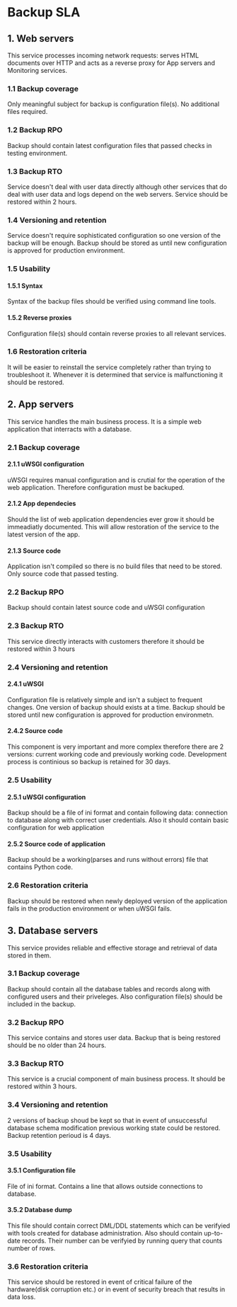 # Backup SLA
## 1. Web servers
This service processes incoming network requests: serves HTML documents over HTTP and acts as a reverse proxy for App servers and Monitoring services.
### 1.1 Backup coverage
Only meaningful subject for backup is configuration file(s). No additional files required.

### 1.2 Backup RPO
Backup should contain latest configuration files that passed checks in testing environment.
### 1.3 Backup RTO
Service doesn't deal with user data directly although other services that do deal with user data and logs depend on the web servers. Service should be restored within 2 hours.
### 1.4 Versioning and retention
Service doesn't require sophisticated configuration so one version of the backup will be enough. Backup should be stored as until new configuration is approved for production environment.
### 1.5 Usability
#### 1.5.1 Syntax
Syntax of the backup files should be verified using command line tools.
#### 1.5.2 Reverse proxies
Configuration file(s) should contain reverse proxies to all relevant services.
### 1.6 Restoration criteria
It will be easier to reinstall the service completely rather than trying to troubleshoot it. Whenever it is determined that service is malfunctioning it should be restored.

## 2. App servers
This service handles the main business process. It is a simple web application that interracts with a database.
### 2.1 Backup coverage
#### 2.1.1 uWSGI configuration
uWSGI requires manual configuration and is crutial for the operation of the web application. Therefore configuration must be backuped.
#### 2.1.2 App dependecies
Should the list of web application dependencies ever grow it should be immeadiatly documented. This will allow restoration of the service to the latest version of the app.
#### 2.1.3 Source code
Application isn't compiled so there is no build files that need to be stored. Only source code that passed testing.
### 2.2 Backup RPO
Backup should contain latest source code and uWSGI configuration
### 2.3 Backup RTO
This service directly interacts with customers therefore it should be restored within 3 hours
### 2.4 Versioning and retention
#### 2.4.1 uWSGI
Configuration file is relatively simple and isn't a subject to frequent changes. One version of backup should exists at a time. Backup should be stored until new configuration is approved for production environmetn.
#### 2.4.2 Source code
This component is very important and more complex therefore there are 2 versions: current working code and previously working code. Development process is continious so backup is retained for 30 days.
### 2.5 Usability
#### 2.5.1 uWSGI configuration
Backup should be a file of ini format and contain following data: connection to database along with correct user credentials. Also it should contain basic configuration for web application
#### 2.5.2 Source code of application
Backup should be a working(parses and runs without errors) file that contains Python code.
### 2.6 Restoration criteria
Backup should be restored when newly deployed version of the application fails in the production environment or when uWSGI fails.

## 3. Database servers
This service provides reliable and effective storage and retrieval of data stored in them.
### 3.1 Backup coverage
Backup should contain all the database tables and records along with configured users and their priveleges. Also configuration file(s) should be included in the backup.
### 3.2 Backup RPO
This service contains and stores user data. Backup that is being restored should be no older than 24 hours.
### 3.3 Backup RTO
This service is a crucial component of main business process. It should be restored within 3 hours.
### 3.4 Versioning and retention
2 versions of backup shoud be kept so that in event of unsuccessful database schema modification previous working state could be restored. Backup retention perioud is 4 days.
### 3.5 Usability 
#### 3.5.1 Configuration file
File of ini format. Contains a line that allows outside connections to database.
#### 3.5.2 Database dump
This file should contain correct DML/DDL statements which can be verifyied with tools created for database administration. Also should contain up-to-date records. Their number can be verifyied by running query that counts number of rows.
### 3.6 Restoration criteria
This service should be restored in event of critical failure of the hardware(disk corruption etc.) or in event of security breach that results in data loss.
